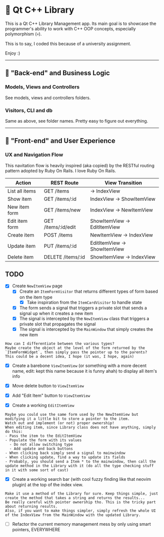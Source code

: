 # 💪 Qt C++ Library

This is a Qt C++ Library Management app. 
Its main goal is to showcase the programmer's ability to work with C++ OOP concepts, especially polymorphism (💀).

This is to say, I coded this because of a university assignment.

Enjoy :)

---

## 💼 "Back-end" and Business Logic

### Models, Views and Controllers

See models, views and controllers folders.

### Visitors, CLI and db

Same as above, see folder names. Pretty easy to figure out everything.

---

## 🎨 "Front-end" and User Experience

### UX and Navigation Flow

This navitation flow is heavily inspired (aka copied) by the RESTful routing pattern adopted by Ruby On Rails.
I love Ruby On Rails.

| Action         | REST Route          | View Transition             |
| -------------- | ------------------- | --------------------------- |
| List all items | GET /items          | → IndexView                 |
| Show item      | GET /items/:id      | IndexView → ShowItemView    |
| New item form  | GET /items/new      | IndexView → NewItemView     |
| Edit item form | GET /items/:id/edit | ShowItemView → EditItemView |
| Create item    | POST /items         | NewItemView → IndexView     |
| Update item    | PUT /items/:id      | EditItemView → ShowItemView |
| Delete item    | DELETE /items/:id   | ShowItemView → IndexView    |

## TODO

- [x] Create `NewItemView` page  
  - [x] Create an `ItemFormVisitor` that returns different types of form based on the item type  
    - [x] Take inspiration from the `ItemCardVisitor` to handle state  
  - [x] The form sends a signal that triggers a private slot that sends a signal up when it creates a new item  
  - [x] The signal is intercepted by the `NewItemView` class that triggers a private slot that propagates the signal  
  - [x] The signal is intercepted by the `MainWindow` that simply creates the new item
```
How can I differentiate between the various types?  
Maybe create the object at the level of the form returned by the `ItemFormWidget`, then simply pass the pointer up to the parents?  
This could be a decent idea, I hope (it was, I hope, again)
```
- [x] Create a barebone `ViewItemView` (or something with a more decent name, edit: kept this name because it is funny ahah) to display all item's info
- [x] Move delete button to `ViewItemView`
- [x] Add "Edit Item" button to `ViewItemView`

- [x] Create a working `EditItemView`
```
Maybe you could use the same form used by the NewItemView but modifying it a little bit to store a pointer to the item.
Watch out and implement (or not) proper ownership!
When editing item, since Library class does not have anything, simply do this:
- Pass the item to the EditItemView
- Populate the form with its values
  - Do not allow switching type
  - Add update and back buttons
- When clicking back simply send a signal to mainwindow
- When clicking update, find a way to update its fields
- Probably, you should send a Item * to the mainwindow, then call the update method in the Library with it (do all the type checking stuff in it with some sort of cast)
```
- [x] Create a working search bar (with cool fuzzy finding like that neovim plugin) at the top of the index view.
```
Make it use a method of the Library for sure. Keep things simple, just create the method that takes a string and returns the results...
Be really careful with pointer ownership tho. This is the tricky part about returning results.
Also, if you want to make things simpler, simply refresh the whole UI of the IndexView from the MainWindow with the updated Library.
```
- [ ] Refactor the current memory management mess by only using smart pointers, EVERYWHERE 